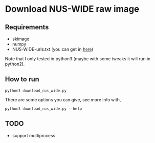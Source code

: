 # Download NUS-WIDE raw image

## Requirements

- skimage
- numpy
- NUS-WIDE-urls.txt (you can get in [here](http://dl.nextcenter.org/public/nuswide/NUS-WIDE-urls.rar))

Note that I only tested in python3 (maybe with some tweaks it will run in python2).

## How to run

```
python3 download_nus_wide.py
```

There are some options you can give, see more info with,

```
python3 download_nus_wide.py --help
```

## TODO

- support multiprocess

